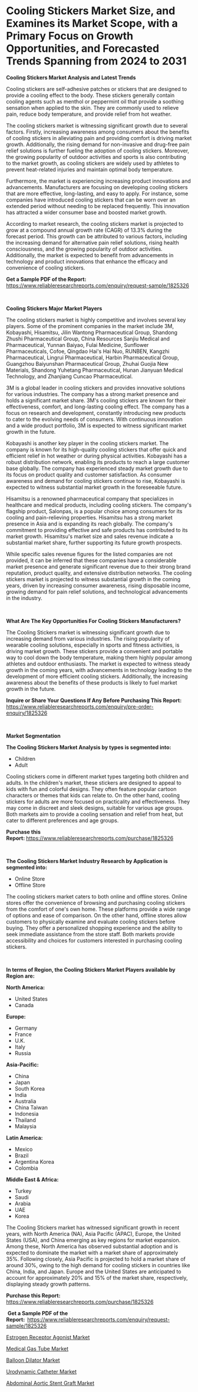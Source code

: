 <p><h1>Cooling Stickers Market Size, and Examines its Market Scope, with a Primary Focus on Growth Opportunities, and Forecasted Trends Spanning from 2024 to 2031</h1></p><p><strong>Cooling Stickers Market Analysis and Latest Trends</strong></p>
<p><p>Cooling stickers are self-adhesive patches or stickers that are designed to provide a cooling effect to the body. These stickers generally contain cooling agents such as menthol or peppermint oil that provide a soothing sensation when applied to the skin. They are commonly used to relieve pain, reduce body temperature, and provide relief from hot weather.</p><p>The cooling stickers market is witnessing significant growth due to several factors. Firstly, increasing awareness among consumers about the benefits of cooling stickers in alleviating pain and providing comfort is driving market growth. Additionally, the rising demand for non-invasive and drug-free pain relief solutions is further fueling the adoption of cooling stickers. Moreover, the growing popularity of outdoor activities and sports is also contributing to the market growth, as cooling stickers are widely used by athletes to prevent heat-related injuries and maintain optimal body temperature.</p><p>Furthermore, the market is experiencing increasing product innovations and advancements. Manufacturers are focusing on developing cooling stickers that are more effective, long-lasting, and easy to apply. For instance, some companies have introduced cooling stickers that can be worn over an extended period without needing to be replaced frequently. This innovation has attracted a wider consumer base and boosted market growth.</p><p>According to market research, the cooling stickers market is projected to grow at a compound annual growth rate (CAGR) of 13.3% during the forecast period. This growth can be attributed to various factors, including the increasing demand for alternative pain relief solutions, rising health consciousness, and the growing popularity of outdoor activities. Additionally, the market is expected to benefit from advancements in technology and product innovations that enhance the efficacy and convenience of cooling stickers.</p></p>
<p><strong>Get a Sample PDF of the Report:&nbsp;</strong> <a href="https://www.reliableresearchreports.com/enquiry/request-sample/1825326">https://www.reliableresearchreports.com/enquiry/request-sample/1825326</a></p>
<p>&nbsp;</p>
<p><strong>Cooling Stickers Major Market Players</strong></p>
<p><p>The cooling stickers market is highly competitive and involves several key players. Some of the prominent companies in the market include 3M, Kobayashi, Hisamitsu, Jilin Wantong Pharmaceutical Group, Shandong Zhushi Pharmaceutical Group, China Resources Sanjiu Medical and Pharmaceutical, Yunnan Baiyao, Fulai Medicine, Sunflower Pharmaceuticals, Cofoe, Qingdao Hai's Hai Nuo, RUNBEN, Kangzhi Pharmaceutical, Lingrui Pharmaceutical, Harbin Pharmaceutical Group, Guangzhou Baiyunshan Pharmaceutical Group, Zhuhai Guojia New Materials, Shandong Yuhetang Pharmaceutical, Hunan Jianyuan Medical Technology, and Zhanjiang Cuncao Pharmaceutical.</p><p>3M is a global leader in cooling stickers and provides innovative solutions for various industries. The company has a strong market presence and holds a significant market share. 3M's cooling stickers are known for their effectiveness, comfort, and long-lasting cooling effect. The company has a focus on research and development, constantly introducing new products to cater to the evolving needs of consumers. With continuous innovation and a wide product portfolio, 3M is expected to witness significant market growth in the future.</p><p>Kobayashi is another key player in the cooling stickers market. The company is known for its high-quality cooling stickers that offer quick and efficient relief in hot weather or during physical activities. Kobayashi has a robust distribution network, enabling its products to reach a large customer base globally. The company has experienced steady market growth due to its focus on product quality and customer satisfaction. As consumer awareness and demand for cooling stickers continue to rise, Kobayashi is expected to witness substantial market growth in the foreseeable future.</p><p>Hisamitsu is a renowned pharmaceutical company that specializes in healthcare and medical products, including cooling stickers. The company's flagship product, Salonpas, is a popular choice among consumers for its cooling and pain-relieving properties. Hisamitsu has a strong market presence in Asia and is expanding its reach globally. The company's commitment to providing effective and safe products has contributed to its market growth. Hisamitsu's market size and sales revenue indicate a substantial market share, further supporting its future growth prospects.</p><p>While specific sales revenue figures for the listed companies are not provided, it can be inferred that these companies have a considerable market presence and generate significant revenue due to their strong brand reputation, product quality, and extensive distribution networks. The cooling stickers market is projected to witness substantial growth in the coming years, driven by increasing consumer awareness, rising disposable income, growing demand for pain relief solutions, and technological advancements in the industry.</p></p>
<p>&nbsp;</p>
<p><strong>What Are The Key Opportunities For Cooling Stickers Manufacturers?</strong></p>
<p><p>The Cooling Stickers market is witnessing significant growth due to increasing demand from various industries. The rising popularity of wearable cooling solutions, especially in sports and fitness activities, is driving market growth. These stickers provide a convenient and portable way to cool down the body temperature, making them highly popular among athletes and outdoor enthusiasts. The market is expected to witness steady growth in the coming years, with advancements in technology leading to the development of more efficient cooling stickers. Additionally, the increasing awareness about the benefits of these products is likely to fuel market growth in the future.</p></p>
<p><strong>Inquire or Share Your Questions If Any Before Purchasing This Report:</strong> <a href="https://www.reliableresearchreports.com/enquiry/pre-order-enquiry/1825326">https://www.reliableresearchreports.com/enquiry/pre-order-enquiry/1825326</a></p>
<p>&nbsp;</p>
<p><strong>Market Segmentation</strong></p>
<p><strong>The Cooling Stickers Market Analysis by types is segmented into:</strong></p>
<p><ul><li>Children</li><li>Adult</li></ul></p>
<p><p>Cooling stickers come in different market types targeting both children and adults. In the children's market, these stickers are designed to appeal to kids with fun and colorful designs. They often feature popular cartoon characters or themes that kids can relate to. On the other hand, cooling stickers for adults are more focused on practicality and effectiveness. They may come in discreet and sleek designs, suitable for various age groups. Both markets aim to provide a cooling sensation and relief from heat, but cater to different preferences and age groups.</p></p>
<p><strong>Purchase this Report:&nbsp;</strong><a href="https://www.reliableresearchreports.com/purchase/1825326">https://www.reliableresearchreports.com/purchase/1825326</a></p>
<p>&nbsp;</p>
<p><strong>The Cooling Stickers Market Industry Research by Application is segmented into:</strong></p>
<p><ul><li>Online Store</li><li>Offline Store</li></ul></p>
<p><p>The cooling stickers market caters to both online and offline stores. Online stores offer the convenience of browsing and purchasing cooling stickers from the comfort of one's own home. These platforms provide a wide range of options and ease of comparison. On the other hand, offline stores allow customers to physically examine and evaluate cooling stickers before buying. They offer a personalized shopping experience and the ability to seek immediate assistance from the store staff. Both markets provide accessibility and choices for customers interested in purchasing cooling stickers.</p></p>
<p>&nbsp;</p>
<p><strong>In terms of Region, the Cooling Stickers Market Players available by Region are:</strong></p>
<p>
    <p> <strong> North America: </strong>
        <ul>
            <li>United States</li>
            <li>Canada</li>
        </ul>
        </p> 
    <p> <strong> Europe: </strong>
        <ul>
            <li>Germany</li>
            <li>France</li>
            <li>U.K.</li>
            <li>Italy</li>
            <li>Russia</li>
        </ul>
        </p> 
    <p> <strong> Asia-Pacific: </strong>
        <ul>
            <li>China</li>
            <li>Japan</li>
            <li>South Korea</li>
            <li>India</li>
            <li>Australia</li>
            <li>China Taiwan</li>
            <li>Indonesia</li>
            <li>Thailand</li>
            <li>Malaysia</li>
        </ul>
        </p> 
    <p> <strong> Latin America: </strong>
        <ul>
            <li>Mexico</li>
            <li>Brazil</li>
            <li>Argentina Korea</li>
            <li>Colombia</li>
        </ul>
        </p> 
    <p> <strong> Middle East & Africa: </strong>
        <ul>
            <li>Turkey</li>
            <li>Saudi</li>
            <li>Arabia</li>
            <li>UAE</li>
            <li>Korea</li>
        </ul>
    </p>
    </p>
<p><p>The Cooling Stickers market has witnessed significant growth in recent years, with North America (NA), Asia Pacific (APAC), Europe, the United States (USA), and China emerging as key regions for market expansion. Among these, North America has observed substantial adoption and is expected to dominate the market with a market share of approximately 35%. Following closely, Asia Pacific is projected to hold a market share of around 30%, owing to the high demand for cooling stickers in countries like China, India, and Japan. Europe and the United States are anticipated to account for approximately 20% and 15% of the market share, respectively, displaying steady growth patterns.</p></p>
<p><strong>Purchase this Report: </strong><a href="https://www.reliableresearchreports.com/purchase/1825326">https://www.reliableresearchreports.com/purchase/1825326</a></p>
<p>&nbsp;<strong>Get a Sample PDF of the Report:&nbsp;&nbsp;</strong><a href="https://www.reliableresearchreports.com/enquiry/request-sample/1825326">https://www.reliableresearchreports.com/enquiry/request-sample/1825326</a></p>
<p><strong></strong></p>
<p><p><a href="https://github.com/bmorecock/Market-Research-Report-List-1/blob/main/estrogen-receptor-agonist-market.md">Estrogen Receptor Agonist Market</a></p><p><a href="https://github.com/nathandecarvalho/Market-Research-Report-List-1/blob/main/medical-gas-tube-market.md">Medical Gas Tube Market</a></p><p><a href="https://github.com/lylyparadise/Market-Research-Report-List-1/blob/main/balloon-dilator-market.md">Balloon Dilator Market</a></p><p><a href="https://github.com/mauripalmi/Market-Research-Report-List-1/blob/main/urodynamic-catheter-market.md">Urodynamic Catheter Market</a></p><p><a href="https://github.com/globismark/Market-Research-Report-List-1/blob/main/abdominal-aortic-stent-graft-market.md">Abdominal Aortic Stent Graft Market</a></p></p>